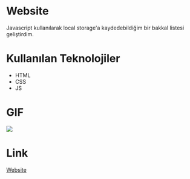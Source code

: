 # Website

Javascript kullanılarak local storage'a kaydedebildiğim bir bakkal listesi geliştirdim.

# Kullanılan Teknolojiler

- HTML
- CSS
- JS

# GIF

![](Crud-APP-GİF.gif)

# Link

[Website](https://663d760a4db8d3883a2feee3--creative-kashata-b5cff0.netlify.app/)
